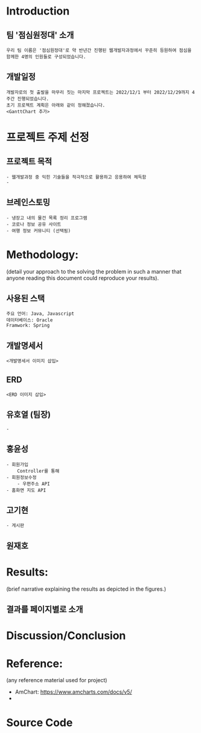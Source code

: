 # Introduction
## 팀 '점심원정대' 소개
    우리 팀 이름은 '점심원정대'로 약 반년간 진행된 웹개발자과정에서 꾸준히 등원하여 점심을 함께한 4명의 인원들로 구성되었습니다.
## 개발일정
    개발자로의 첫 출발을 마무리 짓는 마지막 프로젝트는 2022/12/1 부터 2022/12/29까지 4주간 진행되었습니다.
    초기 프로젝트 계획은 아래와 같이 정해졌습니다.
    <GanttChart 추가>

# 프로젝트 주제 선정
## 프로젝트 목적
    - 웹개발과정 중 익힌 기술들을 적극적으로 활용하고 응용하여 체득함
    -  
## 브레인스토밍
    - 냉장고 내의 물건 목록 정리 프로그램
    - 코로나 정보 공유 사이트
    - 여행 정보 커뮤니티 (선택됨)

# Methodology: 
(detail your approach to the solving the problem in such a manner that anyone reading this document could reproduce your results).
## 사용된 스택
    주요 언어: Java, Javascript
    데이터베이스: Oracle
    Framwork: Spring
## 개발명세서
    <개발명세서 이미지 삽입>
## ERD
    <ERD 이미지 삽입>

## 유호열 (팀장)
    - 
## 홍윤성
    - 회원가입
        Controller를 통해
    - 회원정보수정
        - 우편주소 API
    - 홈화면 지도 API
## 고기현
    - 게시판
## 원재호

# Results: 
(brief narrative explaining the results as depicted in the figures.)
## 결과를 페이지별로 소개

# Discussion/Conclusion



# Reference: 
(any reference material used for project)
- AmChart: https://www.amcharts.com/docs/v5/
- 

# Source Code
